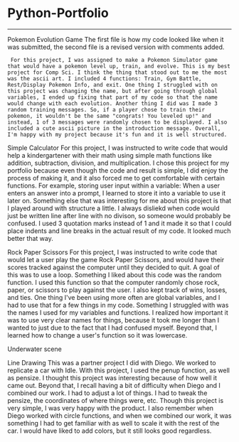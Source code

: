 # Python-Portfolio
--------------------------------------------------------------------
Pokemon Evolution Game
     The first file is how my code looked like when it was submitted, the second file is a revised version with comments added.

     For this project, I was assigned to make a Pokemon Simulator game that would have a pokemon level up, train, and evolve. This is my best project for Comp Sci. I think the thing that stood out to me the most was the ascii art. I included 4 functions: Train, Gym Battle, Rest/Display Pokemon Info, and exit. One thing I struggled with on this project was changing the name, but after going through global variables, I ended up fixing that part of my code so that the name would change with each evolution. Another thing I did was I made 3 random training messages. So, if a player chose to train their pokemon, it wouldn't be the same "congrats! You leveled up!" and instead, 1 of 3 messages were randomly chosen to be displayed. I also included a cute ascii picture in the introduction message. Overall, I'm happy with my project because it's fun and it is well structured. 


Simple Calculator
     For this project, I was instructed to write code that would help a kindergartener with their math using simple math functions like addition, subtraction, division, and multiplication. I chose this project for my portfolio because even though the code and result is simple, I did enjoy the process of making it, and it also forced me to get comfortable with certain functions. For example, storing user input within a variable: When a user enters an answer into a prompt, I learned to store it into a variable to use it later on. Something else that was interesting for me about this project is that I played around with structure a little. I always disliekd when code would just be written line after line with no divison, so someone would probably be confused. I used 3 quotation marks instead of 1 and it made it so that I could place indents and line breaks in the actual result of my code. It looked much better that way.


Rock Paper Scissors
     For this project, I was instructed to write code that would let a user play the game Rock Paper Scissors, and would have their scores tracked against the computer until they decided to quit. A goal of this was to use a loop. Something I liked about this code was the random function. I used this function so that the computer randomly chose rock, paper, or scissors to play against the user. I also kept track of wins, losses, and ties. One thing I've been using more often are global variables, and I had to use that for a few things in my code. Something I struggled with was the names I used for my variables and functions. I realized how important it was to use very clear names for things, because it took me longer than I wanted to just due to the fact that I had confused myself. Beyond that, I learned how to change a user's function so it was lowercase.


Underwater scene



Line Drawing
     This was a partner project I did with Diego. We worked to replicate a car with Idle. With this project, I used the penup function, as well as pensize. I thought this project was interesting because of how well it came out. Beyond that, I recall having a bit of difficulty when Diego and I combined our work. I had to adjust a lot of things. I had to tweak the pensize, the coordinates of where things were, etc. Though this project is very simple, I was very happy with the product. I also remember when Diego worked with circle functions, and when we combined our work, it was something I had to get familiar with as well to scale it with the rest of the car. I would have liked to add colors, but it still looks good regardless.
